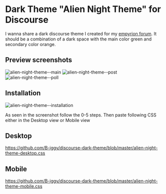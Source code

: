 # Dark Theme "Alien Night Theme" for Discourse

I wanna share a dark discourse theme I created for my [empyrion forum](https://forum.empyrion-homeworld.net).
It should be a combination of a dark space with the main color green and secondary color orange.

## Preview screenshots
![alien-night-theme--main](https://raw.githubusercontent.com/B-iggy/discourse-dark-theme/master/alien-night-theme--main.png)
![alien-night-theme--post](https://raw.githubusercontent.com/B-iggy/discourse-dark-theme/master/alien-night-theme--post.png)
![alien-night-theme--poll](https://raw.githubusercontent.com/B-iggy/discourse-dark-theme/master/alien-night-theme--poll.png)

## Installation
![alien-night-theme--installation](https://raw.githubusercontent.com/B-iggy/discourse-dark-theme/master/alien-night-theme--installation.png)

As seen in the screenshot follow the 0-5 steps. Then paste following CSS either in the Desktop view or Mobile view

## Desktop
https://github.com/B-iggy/discourse-dark-theme/blob/master/alien-night-theme-desktop.css

## Mobile
https://github.com/B-iggy/discourse-dark-theme/blob/master/alien-night-theme-mobile.css
